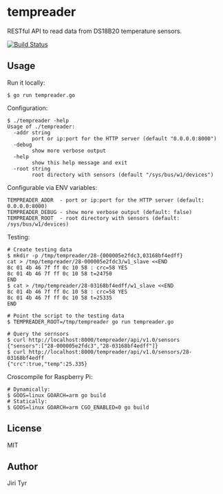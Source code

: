 tempreader
==========

RESTful API to read data from DS18B20 temperature sensors.

[![Build Status](https://travis-ci.org/jtyr/tempreader.svg?branch=master)](https://travis-ci.org/jtyr/tempreader)


Usage
-----

Run it locally:

```
$ go run tempreader.go
```

Configuration:

```
$ ./tempreader -help
Usage of ./tempreader:
  -addr string
        port or ip:port for the HTTP server (default "0.0.0.0:8000")
  -debug
        show more verbose output
  -help
        show this help message and exit
  -root string
        root directory with sensors (default "/sys/bus/w1/devices")
```

Configurable via ENV variables:

```
TEMPREADER_ADDR  - port or ip:port for the HTTP server (default: 0.0.0.0:8000)
TEMPREADER_DEBUG - show more verbose output (default: false)
TEMPREADER_ROOT  - root directory with sensors (default: /sys/bus/w1/devices)
```

Testing:

```
# Create testing data
$ mkdir -p /tmp/tempreader/28-{000005e2fdc3,03168bf4edff}
cat > /tmp/tempreader/28-000005e2fdc3/w1_slave <<END
8c 01 4b 46 7f ff 0c 10 58 : crc=58 YES
8c 01 4b 46 7f ff 0c 10 58 t=24750
END
$ cat > /tmp/tempreader/28-03168bf4edff/w1_slave <<END
8c 01 4b 46 7f ff 0c 10 58 : crc=58 YES
8c 01 4b 46 7f ff 0c 10 58 t=25335
END

# Point the script to the testing data
$ TEMPREADER_ROOT=/tmp/tempreader go run tempreader.go

# Query the sernsors
$ curl http://localhost:8000/tempreader/api/v1.0/sensors
{"sensors":["28-000005e2fdc3","28-03168bf4edff"]}
$ curl http://localhost:8000/tempreader/api/v1.0/sensors/28-03168bf4edff
{"crc":true,"temp":25.335}
```

Croscompile for Raspberry Pi:

```
# Dynamically:
$ GOOS=linux GOARCH=arm go build
# Statically:
$ GOOS=linux GOARCH=arm CGO_ENABLED=0 go build
```


License
-------

MIT


Author
------

Jiri Tyr
